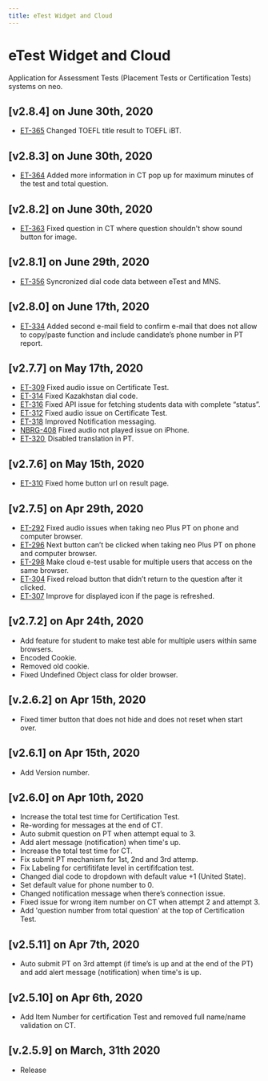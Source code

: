 ```yaml
---
title: eTest Widget and Cloud
---
```


# eTest Widget and Cloud
Application for Assessment Tests (Placement Tests or Certification Tests) systems on neo.

## [v2.8.4] on June 30th, 2020
- [ET-365](https://dyned.myjetbrains.com/youtrack/issue/ET-365) Changed TOEFL title result to TOEFL iBT.

## [v2.8.3] on June 30th, 2020
- [ET-364](https://dyned.myjetbrains.com/youtrack/issue/ET-364) Added more information in CT pop up for maximum minutes of the test and total question.

## [v2.8.2] on June 30th, 2020
- [ET-363](https://dyned.myjetbrains.com/youtrack/issue/ET-363) Fixed question in CT where question shouldn't show sound button for image.

## [v2.8.1] on June 29th, 2020
- [ET-356](https://dyned.myjetbrains.com/youtrack/issue/ET-356) Syncronized dial code data between eTest and MNS.

## [v2.8.0] on June 17th, 2020
- [ET-334](https://dyned.myjetbrains.com/youtrack/issue/ET-334) Added second e-mail field to confirm e-mail that does not allow to copy/paste function and include candidate’s phone number in PT report.

## [v2.7.7] on May 17th, 2020
- [ET-309](https://dyned.myjetbrains.com/youtrack/issue/ET-309) Fixed audio issue on Certificate Test.
- [ET-314](https://dyned.myjetbrains.com/youtrack/issue/ET-314) Fixed Kazakhstan dial code.
- [ET-316](https://dyned.myjetbrains.com/youtrack/issue/ET-316) Fixed API issue for fetching students data with complete “status”.
- [ET-312](https://dyned.myjetbrains.com/youtrack/issue/ET-312) Fixed audio issue on Certificate Test.
- [ET-318](https://dyned.myjetbrains.com/youtrack/issue/ET-318) Improved Notification messaging.
- [NBRG-408](https://dyned.myjetbrains.com/youtrack/issue/NBRG-408) Fixed audio not played issue on iPhone.
- [ET-320 ](https://dyned.myjetbrains.com/youtrack/issue/ET-320 ) Disabled translation in PT.

## [v2.7.6] on May 15th, 2020
- [ET-310](https://dyned.myjetbrains.com/youtrack/issue/ET-310) Fixed home button url on result page.

## [v2.7.5] on Apr 29th, 2020
- [ET-292](https://dyned.myjetbrains.com/youtrack/issue/ET-292) Fixed audio issues when taking neo Plus PT on phone and computer browser.
- [ET-296](https://dyned.myjetbrains.com/youtrack/issue/ET-296) Next button can’t be clicked when taking neo Plus PT on phone and computer browser.
- [ET-298](https://dyned.myjetbrains.com/youtrack/issue/ET-298) Make cloud e-test usable for multiple users that access on the same browser.
- [ET-304](https://dyned.myjetbrains.com/youtrack/issue/ET-304) Fixed reload button that didn’t return to the question after it clicked.
- [ET-307](https://dyned.myjetbrains.com/youtrack/issue/ET-307) Improve for displayed icon if the page is refreshed.

## [v2.7.2] on Apr 24th, 2020
- Add feature for student to make test able for multiple users within same browsers.
- Encoded Cookie.
- Removed old cookie.
- Fixed Undefined Object class for older browser.

## [v.2.6.2] on Apr 15th, 2020
- Fixed timer button that does not hide and does not reset when start over.

## [v2.6.1] on Apr 15th, 2020
- Add Version number.

## [v2.6.0] on Apr 10th, 2020
- Increase the total test time for Certification Test. 
- Re-wording for messages at the end of CT.
- Auto submit question on PT when attempt equal to 3.
- Add alert message (notification) when time's up.
- Increase the total test time for CT.
- Fix submit PT mechanism for 1st, 2nd and 3rd attemp.
- Fix Labeling for certifitifate level in certififcation test.
- Changed dial code to dropdown with default value +1 (United State).
- Set default value for phone number to 0.
- Changed notification message when there’s connection issue.
- Fixed issue for wrong item number on CT when attempt 2 and attempt 3.
- Add 'question number from  total question' at the top of  Certification Test.

## [v2.5.11] on Apr 7th, 2020
- Auto submit PT on 3rd attempt (if time’s is up and at the end of the PT)  and add alert message (notification) when time's is up.

## [v2.5.10] on Apr 6th, 2020
- Add Item Number for certification Test and removed full name/name validation on CT.

## [v.2.5.9] on March, 31th 2020
- Release






